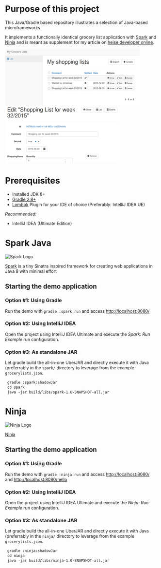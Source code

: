 Purpose of this project
=======================
This Java/Gradle based repository illustrates a selection of Java-based
microframeworks. 
 
It implements a functionally identical grocery list application with [Spark](http://sparkjava.com/) 
and [Ninja](http://http://www.ninjaframework.org/) and is meant as supplement for my article 
on [heise developer online](http://www.heise.de/developer/).

![Grocery list overview](doc/overview.png)
![Grocery list edit](doc/edit.png)


Prerequisites
==============
- Installed JDK 8+
- [Gradle 2.8+](http://gradle.org/)
- [Lombok](http://projectlombok.org/) Plugin for your IDE of choice (Preferably: IntelliJ IDEA UE)

*Recommended:*
- IntelliJ IDEA (Ultimate Edition) 


Spark Java
==========
![Spark Logo](http://sparkjava.com/assets/images/logo.svg)

[Spark](http://sparkjava.com/) is a tiny Sinatra inspired framework for 
creating web applications in Java 8 with minimal effort

Starting the demo application
-----------------------------

### Option #1: Using Gradle
Run the demo with `gradle :spark:run` and access [http://localhost:8080/](http://localhost:8080/)

### Option #2: Using IntelliJ IDEA
Open the project using IntelliJ IDEA Ultimate and execute the _Spark: Run Example_ run configuration.

### Option #3: As standalone JAR
Let gradle build the all-in-one UberJAR and directly execute it with Java (preferrably in the `spark/`
directory to leverage from the example `grocerylists.json`.

     gradle :spark:shadowJar
     cd spark
     java -jar build/libs/spark-1.0-SNAPSHOT-all.jar
      

Ninja
=====
![Ninja Logo](http://www.ninjaframework.org/ninja_logo.png)
      
[Ninja](http://http://www.ninjaframework.org/) 

Starting the demo application
-----------------------------

### Option #1: Using Gradle
Run the demo with `gradle :ninja:run` and access [http://localhost:8080/](http://localhost:8080/) 
and [http://localhost:8080/hello](http://localhost:8080/hello)

### Option #2: Using IntelliJ IDEA
Open the project using IntelliJ IDEA Ultimate and execute the _Ninja: Run Example_ run configuration.

### Option #3: As standalone JAR
Let gradle build the all-in-one UberJAR and directly execute it with Java (preferrably in the `ninja/`
directory to leverage from the example `grocerylists.json`.

     gradle :ninja:shadowJar
     cd ninja
     java -jar build/libs/ninja-1.0-SNAPSHOT-all.jar
      

